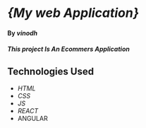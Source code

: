 # _{My web Application}_

#### By _**vinodh**_

#### _This project Is An Ecommers Application_

## Technologies Used

* _HTML_
* _CSS_
* _JS_
* _REACT_
* ANGULAR
